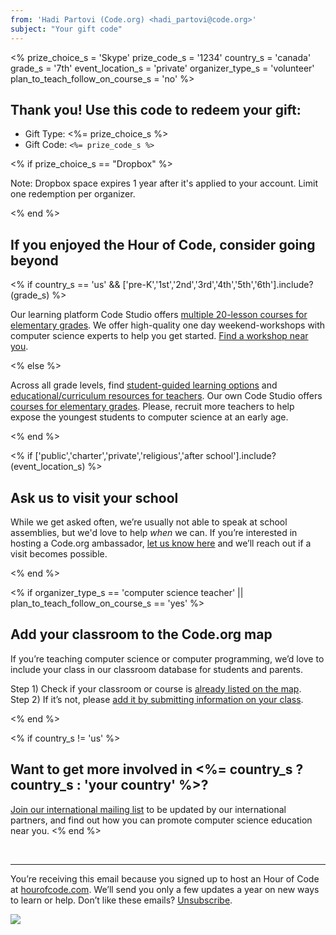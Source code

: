```yaml
---
from: 'Hadi Partovi (Code.org) <hadi_partovi@code.org>'
subject: "Your gift code"
---
```

<%
  prize_choice_s = 'Skype'
  prize_code_s = '1234'
  country_s = 'canada'
  grade_s = '7th'
  event_location_s = 'private'
  organizer_type_s = 'volunteer'
  plan_to_teach_follow_on_course_s = 'no'
%>

## Thank you! Use this code to redeem your gift:

- Gift Type: <%= prize_choice_s %>
- Gift Code: `<%= prize_code_s %>`

<% if prize_choice_s == "Dropbox" %>

Note: Dropbox space expires 1 year after it's applied to your account. Limit one redemption per organizer.

<% end %>


## If you enjoyed the Hour of Code, consider going beyond

<% if country_s == 'us'  && ['pre-K','1st','2nd','3rd','4th','5th','6th'].include?(grade_s) %>

Our learning platform Code Studio offers [multiple 20-lesson courses for elementary grades](https://code.org/k5).  We offer high-quality one day weekend-workshops with computer science experts to help you get started. [Find a workshop near you](https://code.org/k5). 

<% else %>

Across all grade levels, find [student-guided learning options](https://code.org/learn/beyond) and [educational/curriculum resources for teachers](https://code.org/educate/3rdparty). Our own Code Studio offers [courses for elementary grades](https://code.org/k5). Please, recruit more teachers to help expose the youngest students to computer science at an early age. 

<% end %>

<% if ['public','charter','private','religious','after school'].include?(event_location_s) %>

## Ask us to visit your school
While we get asked often, we’re usually not able to speak at school assemblies, but we'd love to help *when* we can. If you’re interested in hosting a Code.org ambassador, [let us know here](http://code.org/visit) and we’ll reach out if a visit becomes possible.

<% end %>

<% if organizer_type_s == 'computer science teacher' || plan_to_teach_follow_on_course_s == 'yes' %>

## Add your classroom to the Code.org map

If you’re teaching computer science or computer programming, we’d love to include your class in our classroom database for students and parents. 

Step 1) Check if your classroom or course is [already listed on the map](http://code.org/learn/local).  
Step 2) If it’s not, please [add it by submitting information on your class](http://code.org/schools/new).

<% end %>

<% if country_s != 'us' %>
## Want to get more involved in <%= country_s ? country_s : 'your country' %>?
[Join our international mailing list](https://docs.google.com/forms/d/1qYJFBjXRRiCchqtYunTUy7qyYwNHpUIZKAxh1T-bGL8/viewform) to be updated by our international partners, and find out how you can promote computer science education near you.
<% end %>



<br/>
<hr/>

You’re receiving this email because you signed up to host an Hour of Code at [hourofcode.com](https://hourofcode.com/). We’ll send you only a few updates a year on new ways to learn or help. Don’t like these emails? [Unsubscribe](<%= unsubscribe_link %>).

![](<%= tracking_pixel %>)

